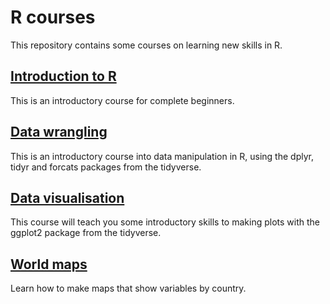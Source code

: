 # R courses

This repository contains some courses on learning new skills in R.  


## [Introduction to R](https://rbolam.github.io/R_courses/introduction_to_R)
This is an introductory course for complete beginners.  


## [Data wrangling](https://rbolam.github.io/R_courses/data_wrangling/)
This is an introductory course into data manipulation in R, using the dplyr, tidyr and forcats packages from the tidyverse.  


## [Data visualisation](https://rbolam.github.io/R_courses/data_visualisation/)
This course will teach you some introductory skills to making plots with the ggplot2 package from the tidyverse.  


## [World maps](https://rbolam.github.io/R_courses/world_maps/)
Learn how to make maps that show variables by country.

 
